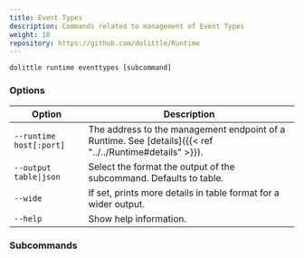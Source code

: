 ```yaml
---
title: Event Types
description: Commands related to management of Event Types
weight: 10
repository: https://github.com/dolittle/Runtime
---
```


```shell
dolittle runtime eventtypes [subcommand]
```

### Options

| Option                  | Description                                                                                              |
|-------------------------|----------------------------------------------------------------------------------------------------------|
| `--runtime host[:port]` | The address to the management endpoint of a Runtime. See [details]({{< ref "../../Runtime#details" >}}). |
| `--output table\|json`  | Select the format the output of the subcommand. Defaults to table.                                       |
| `--wide`                | If set, prints more details in table format for a wider output.                                          |
| `--help`                | Show help information.                                                                                   |

### Subcommands
